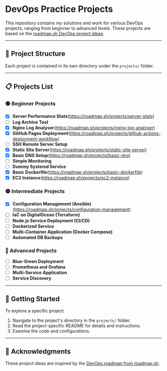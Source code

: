 # DevOps Practice Projects

This repository contains my solutions and work for various DevOps projects, ranging from beginner to advanced levels. These projects are based on the [roadmap.sh DevOps project ideas](https://roadmap.sh/devops).

---

## 📂 Project Structure

Each project is contained in its own directory under the `projects/` folder.

---

## 📋 Projects List

### 🟢 Beginner Projects
- [x] **Server Performance Stats**(https://roadmap.sh/projects/server-stats)
- [ ] **Log Archive Tool**
- [x] **Nginx Log Analyser**(https://roadmap.sh/projects/nginx-log-analyser)
- [x] **GitHub Pages Deployment**(https://roadmap.sh/projects/github-actions-deployment-workflow)
- [ ] **SSH Remote Server Setup**
- [x] **Static Site Server**(https://roadmap.sh/projects/static-site-server)
- [x] **Basic DNS Setup**(https://roadmap.sh/projects/basic-dns)
- [ ] **Simple Monitoring**
- [ ] **Dummy Systemd Service**
- [x] **Basic Dockerfile**(https://roadmap.sh/projects/basic-dockerfile)
- [x] **EC2 Instance**(https://roadmap.sh/projects/ec2-instance)

### 🟡 Intermediate Projects
- [x] **Configuration Management (Ansible)**(https://roadmap.sh/projects/configuration-management)
- [ ] **IaC on DigitalOcean (Terraform)**
- [ ] **Node.js Service Deployment (CI/CD)**
- [ ] **Dockerized Service**
- [ ] **Multi-Container Application (Docker Compose)**
- [ ] **Automated DB Backups**

### 🔴 Advanced Projects
- [ ] **Blue-Green Deployment**
- [ ] **Prometheus and Grafana**
- [ ] **Multi-Service Application**
- [ ] **Service Discovery**

---

## 🚀 Getting Started

To explore a specific project:

1. Navigate to the project's directory in the `projects/` folder.
2. Read the project-specific README for details and instructions.
3. Examine the code and configurations.

---

## 🙏 Acknowledgments

These project ideas are inspired by the [DevOps roadmap from roadmap.sh](https://roadmap.sh/devops).


